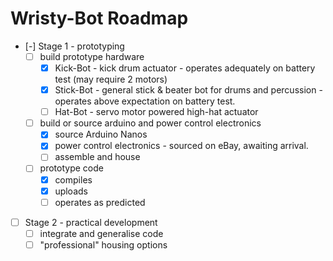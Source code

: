 # Wristy-Bot Roadmap

- [-] Stage 1 - prototyping
    - [ ] build prototype hardware
        - [x] Kick-Bot - kick drum actuator - operates adequately on battery test (may require 2 motors)
        - [x] Stick-Bot - general stick & beater bot for drums and percussion - operates above expectation on battery test.
        - [ ] Hat-Bot - servo motor powered high-hat actuator

    - [ ] build or source arduino and power control electronics
        - [x] source Arduino Nanos
        - [x] power control electronics - sourced on eBay, awaiting arrival.
        - [ ] assemble and house

    - [ ] prototype code
        - [x] compiles
        - [x] uploads
        - [ ] operates as predicted
        
- [ ] Stage 2 - practical development
    - [ ] integrate and generalise code
    - [ ] "professional" housing options
